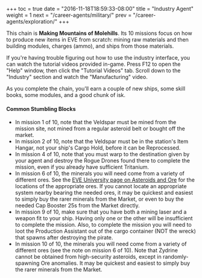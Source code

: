 +++
toc = true
date = "2016-11-18T18:59:33-08:00"
title = "Industry Agent"
weight = 1
next = "/career-agents/military/"
prev = "/career-agents/exploration/"
+++

This chain is **Making Mountains of Molehills**. Its 10 missions focus
on how to produce new items in EVE from scratch: mining raw materials
and then building modules, charges (ammo), and ships from those materials.

If you're having trouble figuring out how to use the industry interface,
you can watch the tutorial videos provided in-game. Press F12 to open the
"Help" window, then click the "Tutorial Videos" tab. Scroll down to the
"Industry" section and watch the "Manufacturing" video.

As you complete the chain, you'll earn a couple of new ships, some skill
books, some modules, and a good chunk of isk.

#### Common Stumbling Blocks

 * In mission 1 of 10, note that the Veldspar must be mined from the mission site, 
   not mined from a regular asteroid belt or bought off the market.
 * In mission 2 of 10, note that the Veldspar must be in the station's Item Hangar,
   not your ship's Cargo Hold, before it can be Reprocessed.
 * In mission 4 of 10, note that you must warp to the destination given by your agent and destroy 
   the Rogue Drones found there to complete the mission, even if you already have sufficient Tritanium.
 * In mission 6 of 10, the minerals you will need come from a variety of different ores.
   See the [EVE University page on Asteroids and Ore](http://wiki.eveuniversity.org/Asteroids_and_Ore#Asteroid_distribution) for the locations of the appropriate ores.  If you cannot locate an appropriate system nearby bearing the needed ores,
   it may be quickest and easiest to simply buy the rarer minerals from the Market,
   or even to buy the needed Cap Booster 25s from the Market directly.
 * In mission 9 of 10, make sure that you have both a mining laser and a weapon fit to your ship.
   Having only one or the other will be insufficient to complete the mission. Also, to complete the mission
   you will need to loot the Production Assistant out of the cargo container (NOT the wreck) that spawns after
   destroying the pirate.
 * In mission 10 of 10, the minerals you will need come from a variety of different ores (see the
   note on mission 6 of 10).  Note that Zydrine cannot be obtained from high-security asteroids, except in randomly-spawning Ore anomalies.  It may be quickest and easiest to simply buy the rarer minerals from the Market.
